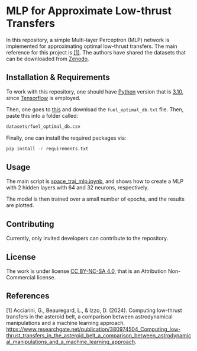 # MLP for Approximate Low-thrust Transfers

In this repository, a simple Multi-layer Perceptron (MLP) network is implemented for approximating optimal low-thrust transfers. The main reference for this project is [[1]](#1). The authors have shared the datasets that can be downloaded from [Zenodo](https://data.niaid.nih.gov/resources?id=zenodo_10972837).

## Installation & Requirements

To work with this repository, one should have [Python](https://www.python.org/) version that is [3.10](https://www.python.org/downloads/release/python-3100/), since [Tensorflow](https://www.tensorflow.org/) is employed.

Then, one goes to [this](https://data.niaid.nih.gov/resources?id=zenodo_10972837) and download the ```fuel_optimal_db.txt``` file. Then, paste this into a folder called:

```txt
datasets/fuel_optimal_db.csv
```

Finally, one can install the required packages via:

```bash
pip install -r requirements.txt
```

## Usage

The main script is [space_traj_mlp.ipynb](space_traj_mlp.ipynb), and shows how to create a MLP with 2 hidden layers with 64 and 32 neurons, respectively.

The model is then trained over a small number of epochs, and the results are plotted.

## Contributing

Currently, only invited developers can contribute to the repository.

## License

The work is under license [CC BY-NC-SA 4.0](https://creativecommons.org/licenses/by-nc/4.0/), that is an Attribution Non-Commercial license.


## References
<a id="1">[1]</a> 
Acciarini, G., Beauregard, L., & Izzo, D. (2024). 
Computing low-thrust transfers in the asteroid belt, a comparison between astrodynamical manipulations and a machine learning approach.
https://www.researchgate.net/publication/380974504_Computing_low-thrust_transfers_in_the_asteroid_belt_a_comparison_between_astrodynamical_manipulations_and_a_machine_learning_approach.

